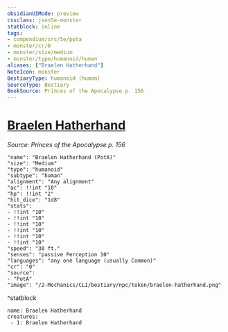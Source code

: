 ```yaml
---
obsidianUIMode: preview
cssclass: json5e-monster
statblock: inline
tags:
- compendium/src/5e/pota
- monster/cr/0
- monster/size/medium
- monster/type/humanoid/human
aliases: ["Braelen Hatherhand"]
NoteIcon: monster
BestiaryType: humanoid (human)
SourceType: Bestiary
BookSource: Princes of the Apocalypse p. 156
---
```

# [Braelen Hatherhand](2-Mechanics/CLI/bestiary/npc/braelen-hatherhand-pota.md)
*Source: Princes of the Apocalypse p. 156*  

```statblock
"name": "Braelen Hatherhand (PotA)"
"size": "Medium"
"type": "humanoid"
"subtype": "human"
"alignment": "Any alignment"
"ac": !!int "10"
"hp": !!int "2"
"hit_dice": "1d8"
"stats":
- !!int "10"
- !!int "10"
- !!int "10"
- !!int "10"
- !!int "10"
- !!int "10"
"speed": "30 ft."
"senses": "passive Perception 10"
"languages": "any one language (usually Common)"
"cr": "0"
"source":
- "PotA"
"image": "/2-Mechanics/CLI/bestiary/npc/token/braelen-hatherhand.png"
```
^statblock

```encounter-table
name: Braelen Hatherhand
creatures:
 - 1: Braelen Hatherhand
```